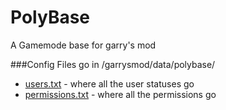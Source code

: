 PolyBase
=========

A Gamemode base for garry's mod

###Config Files go in /garrysmod/data/polybase/

* [users.txt] - where all the user statuses go
* [permissions.txt] - where all the permissions go

[users.txt]:https://gist.github.com/Newbrict/5b704f921062c279e108
[permissions.txt]:https://gist.github.com/Newbrict/0460046f8a5af2d8457e